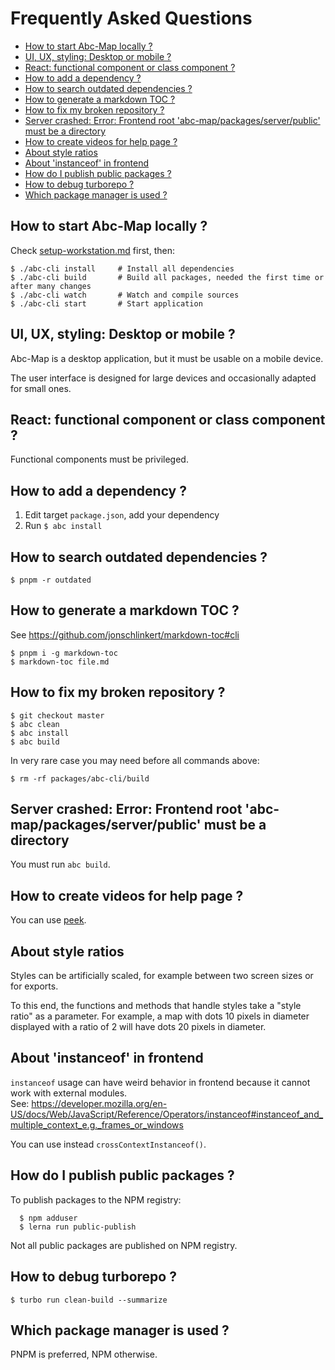 # Frequently Asked Questions

<!-- toc -->

- [How to start Abc-Map locally ?](#how-to-start-abc-map-locally-)
- [UI, UX, styling: Desktop or mobile ?](#ui-ux-styling-desktop-or-mobile-)
- [React: functional component or class component ?](#react-functional-component-or-class-component-)
- [How to add a dependency ?](#how-to-add-a-dependency-)
- [How to search outdated dependencies ?](#how-to-search-outdated-dependencies-)
- [How to generate a markdown TOC ?](#how-to-generate-a-markdown-toc-)
- [How to fix my broken repository ?](#how-to-fix-my-broken-repository-)
- [Server crashed: Error: Frontend root 'abc-map/packages/server/public' must be a directory](#server-crashed-error-frontend-root-abc-mappackagesserverpublic-must-be-a-directory)
- [How to create videos for help page ?](#how-to-create-videos-for-help-page-)
- [About style ratios](#about-style-ratios)
- [About 'instanceof' in frontend](#about-instanceof-in-frontend)
- [How do I publish public packages ?](#how-do-i-publish-public-packages-)
- [How to debug turborepo ?](#how-to-debug-turborepo-)
- [Which package manager is used ?](#which-package-manager-is-used-)

<!-- tocstop -->

## How to start Abc-Map locally ?

Check [setup-workstation.md](./1_set-up-workstation.md) first, then:

    $ ./abc-cli install     # Install all dependencies
    $ ./abc-cli build       # Build all packages, needed the first time or after many changes
    $ ./abc-cli watch       # Watch and compile sources
    $ ./abc-cli start       # Start application

## UI, UX, styling: Desktop or mobile ?

Abc-Map is a desktop application, but it must be usable on a mobile device.

The user interface is designed for large devices and occasionally adapted for small ones.

## React: functional component or class component ?

Functional components must be privileged.

## How to add a dependency ?

1. Edit target `package.json`, add your dependency
1. Run `$ abc install`

## How to search outdated dependencies ?

    $ pnpm -r outdated

## How to generate a markdown TOC ?

See https://github.com/jonschlinkert/markdown-toc#cli

    $ pnpm i -g markdown-toc
    $ markdown-toc file.md

## How to fix my broken repository ?

    $ git checkout master
    $ abc clean
    $ abc install
    $ abc build

In very rare case you may need before all commands above:

    $ rm -rf packages/abc-cli/build

## Server crashed: Error: Frontend root 'abc-map/packages/server/public' must be a directory

You must run `abc build`.

## How to create videos for help page ?

You can use [peek](https://github.com/phw/peek).

## About style ratios

Styles can be artificially scaled, for example between two screen sizes or for exports.

To this end, the functions and methods that handle styles take a "style ratio" as a parameter. For example,
a map with dots 10 pixels in diameter displayed with a ratio of 2 will have dots 20 pixels in diameter.

## About 'instanceof' in frontend

`instanceof` usage can have weird behavior in frontend because it cannot work with external modules.  
See: https://developer.mozilla.org/en-US/docs/Web/JavaScript/Reference/Operators/instanceof#instanceof_and_multiple_context_e.g._frames_or_windows

You can use instead `crossContextInstanceof()`.

## How do I publish public packages ?

To publish packages to the NPM registry:

```
  $ npm adduser
  $ lerna run public-publish
```

Not all public packages are published on NPM registry.

## How to debug turborepo ?

```
$ turbo run clean-build --summarize
```

## Which package manager is used ?

PNPM is preferred, NPM otherwise.
